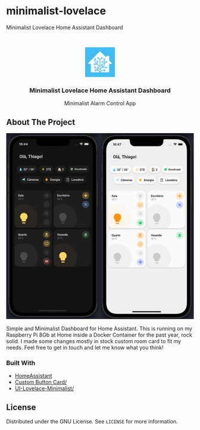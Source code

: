 # minimalist-lovelace
Minimalist Lovelace Home Assistant Dashboard


<!-- PROJECT LOGO -->
<br />
<p align="center">
  <a href="https://github.com/thiagobucca/bucalarm-iot">
    <img src="images/logo.png" alt="Logo" width="80" height="80">
  </a>

  <h3 align="center">Minimalist Lovelace Home Assistant Dashboard</h3>

  <p align="center">
    Minimalist Alarm Control App
    <br />
  </p>
</p>


<!-- ABOUT THE PROJECT -->
## About The Project

[![Product Name Screen Shot][product-screenshot]](https://github.com/thiagobucca/minimalist-lovelace)

Simple and Minimalist Dashboard for Home Assistant. This is running on my Raspberry Pi 8Gb at Home inside a Docker Container for
the past year, rock solid. I made some changes mostly in stock custom room card to fit my needs. Feel free to get in touch and let me know
what you think!



### Built With

* [HomeAssistant](https://micropython.org/)
* [Custom Button Card/](https://github.com/custom-cards/button-card)
* [UI-Lovelace-Minimalist/](https://github.com/UI-Lovelace-Minimalist/UI)



<!-- LICENSE -->
## License

Distributed under the GNU License. See `LICENSE` for more information.

<!-- MARKDOWN LINKS & IMAGES -->
[product-screenshot]: images/screenshots.png